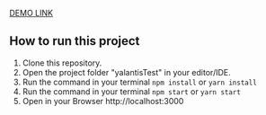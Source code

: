 [DEMO LINK](https://yalantistest.vercel.app/)

## How to run this project
1. Clone this repository.
2. Open the project folder "yalantisTest" in your editor/IDE.
3. Run the command in your terminal `npm install` or `yarn install`
4. Run the command in your terminal `npm start` or `yarn start`
5. Open in your Browser http://localhost:3000
